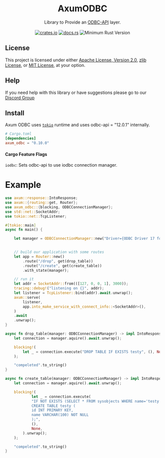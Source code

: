 <h1 align="center">
    AxumODBC
</h1>
<div align="center">
    Library to Provide an <a href="https://github.com/pacman82/odbc-api">ODBC-API</a> layer.
</div>
<br />
<div align="center">
    <a href="https://crates.io/crates/axum_odbc"><img src="https://img.shields.io/crates/v/axum_odbc?style=plastic" alt="crates.io"></a>
    <a href="https://docs.rs/axum_odbc"><img src="https://docs.rs/axum_odbc/badge.svg" alt="docs.rs"></a>
    <img src="https://img.shields.io/badge/min%20rust-1.60-green.svg" alt="Minimum Rust Version">
</div>

## License

This project is licensed under either [Apache License, Version 2.0](LICENSE-APACHE), [zlib License](LICENSE-ZLIB), or [MIT License](LICENSE-MIT), at your option.

## Help

If you need help with this library or have suggestions please go to our [Discord Group](https://discord.gg/gVXNDwpS3Z)

## Install

Axum ODBC uses [`tokio`] runtime and uses odbc-api = "12.0.1" internally.

[`tokio`]: https://github.com/tokio-rs/tokio

```toml
# Cargo.toml
[dependencies]
axum_odbc = "0.10.0"
```

#### Cargo Feature Flags
`iodbc`: Sets odbc-api to use iodbc connection manager.

# Example

```rust no_run
use axum::response::IntoResponse;
use axum::{routing::get, Router};
use axum_odbc::{blocking, ODBCConnectionManager};
use std::net::SocketAddr;
use tokio::net::TcpListener;

#[tokio::main]
async fn main() {

    let manager = ODBCConnectionManager::new("Driver={ODBC Driver 17 for SQL Server};Server=localhost;UID=SomeUserName;PWD=My@Test@Password1;Database=Test;", 5);

    
    // build our application with some routes
    let app = Router::new()
        .route("/drop", get(drop_table))
        .route("/create", get(create_table))
        .with_state(manager);

    // run it
    let addr = SocketAddr::from(([127, 0, 0, 1], 3000));
    tracing::debug!("listening on {}", addr);
    let listener = TcpListener::bind(addr).await.unwrap();
    axum::serve(
        listener,
        app.into_make_service_with_connect_info::<SocketAddr>(),
    )
    .await
    .unwrap();
}

async fn drop_table(manager: ODBCConnectionManager) -> impl IntoResponse {
    let connection = manager.aquire().await.unwrap();

    blocking!(
        let _ = connection.execute("DROP TABLE IF EXISTS testy", (), None).unwrap();
    );

    "compeleted".to_string()
}

async fn create_table(manager: ODBCConnectionManager) -> impl IntoResponse {
    let connection = manager.aquire().await.unwrap();

    blocking!(
            let _ = connection.execute(
            "IF NOT EXISTS (SELECT * FROM sysobjects WHERE name='testy' AND xtype='U')
            CREATE TABLE testy (
            id INT PRIMARY KEY,
            name VARCHAR(100) NOT NULL
            );",
            (),
            None,
        ).unwrap();
    );

    "compeleted".to_string()
}
```
